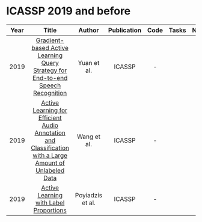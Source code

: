 # ICASSP 2019 and before

| Year |                                                       Title                                                       |   Author    | Publication | Code | Tasks | Notes | Datasets| Notions |
|:----:|:-----------------------------------------------------------------------------------------------------------------:|:-----------:|:-----------:|:----:|:----:|:-----:|:-----:|:-----:|
| 2019 |             [Gradient-based Active Learning Query Strategy for End-to-end Speech Recognition](https://ieeexplore.ieee.org/document/8683089)             |   Yuan et al.    |   ICASSP    |  -   |      |       |
| 2019 | [Active Learning for Efficient Audio Annotation and Classification with a Large Amount of Unlabeled Data](https://ieeexplore.ieee.org/document/8683063) |   Wang et al.    |   ICASSP    |  -   |      |       |
| 2019 |                                 [Active Learning with Label Proportions](https://ieeexplore.ieee.org/document/8682748)                                  | Poyiadzis et al. |   ICASSP    |  -   |      |       |
